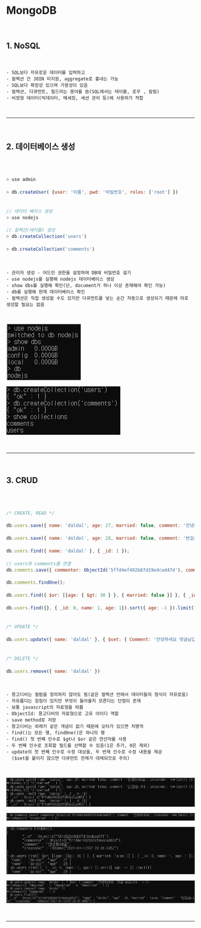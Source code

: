 # MongoDB

<br>

## 1. NoSQL

<br>

    - SQL보다 자유로운 데이터를 입력하고 
    - 컬렉션 간 JOIN 미지원, aggregate로 흉내는 가능
    - SQL보다 확장성 있으며 가용성이 있음
    - 컬렉션, 다큐먼트, 필드라는 용어를 씀(SQL에서는 테이블, 로우 , 칼럼)
    - 비정형 데이터(빅데이터, 메세징, 세션 관리 등)에 사용하기 적합
  
<br>

***

<br>

## 2. 데이터베이스 생성

<br>

```javascript

> use admin

> db.createUser( {user: '이름', pwd: '비밀번호', roles: ['root'] })


// 데이터 베이스 생성
> use nodejs

// 컬렉션(테이블) 생성
> db.createCollection('users')

> db.createCollection('comments')


```

<br>

    - 관리자 생성 - 어드민 권한을 설정하여 DB에 비밀번호 걸기
    - use nodejs를 실행해 nodejs 데이터베이스 생성
    - show dbs를 실행해 확인(단, document가 하나 이상 존재해야 확인 가능)
    - db를 실행해 현재 데이터베이스 확인 
    - 컬렉션은 직접 생성할 수도 있지만 다큐먼트를 넣는 순간 자동으로 생성되기 때문에 따로 생성할 필요는 없음

<br>

![mongoDB](https://github.com/daldalhada/Express/blob/main/image/8/8-1/Express1.PNG)

![mongoDB](https://github.com/daldalhada/Express/blob/main/image/8/8-1/Express2.PNG)


<br>

***

<br>

## 3. CRUD

<br>

```javascript

/* CREATE, READ */

db.users.save({ name: 'daldal', age: 27, married: false, comment: '안녕하세요', createdAt: new Date() });

db.users.save({ name: 'doldol', age: 28, married: false, comment: '반갑습니다', createdAt: new Date() });

db.users.find({ name: 'daldal' }, { _id: 1 });

// users와 comments를 연결
db.commnts.save({ commenter: ObjectId('5ffd4ef492b87d19edcad47d'), comment: '안녕하세요', createdAt: new Date() });

db.comments.findOne();

db.users.find({ $or: [{age: { $gt: 30 } }, { married: false }] }, { _id: 0, name: 1, age: 1 });

db.users.find({}, { _id: 0, name: 1, age: 1}).sort({ age: -1 }).limit(1)


/* UPDATE */

db.users.update({ name: 'daldal' }, { $set: { Comment: '안녕하세요 댓글남깁니다.' } });


/* DELETE */

db.users.remove({ name: 'daldal' })


```

<br>

    - 몽고디비는 컬럼을 정의하지 않아도 됨(같은 컬렉션 안에서 데이터들의 형식이 자유로움)
    - 자유롭다는 장점이 있지만 무엇이 들어올지 모른다는 단점이 존재
    - 보통 javascript의 자료형을 따름
    - ObjectId: 몽고디비의 자료형으로 고유 아이디 역할
    - save method로 저장
    - 몽고디비는 외래키 같은 개념이 없기 때문에 오타가 있으면 치명적
    - find()는 모든 행, findOne()은 하나의 행
    - find() 첫 번째 인수로 $gt나 $or 같은 연산자를 사용
    - 두 번째 인수로 조회할 필드를 선택할 수 있음(1은 추가, 0은 제외)
    - update의 첫 번째 인수로 수정 대상을, 두 번재 인수로 수정 내용을 제공
      ($set을 붙이지 않으면 다큐먼트 전체가 대체되므로 주의)

<br>

![mongoDB](https://github.com/daldalhada/Express/blob/main/image/8/8-1/Express3.PNG)

![mongoDB](https://github.com/daldalhada/Express/blob/main/image/8/8-1/Express4.PNG)

![mongoDB](https://github.com/daldalhada/Express/blob/main/image/8/8-1/Express5.PNG)

![mongoDB](https://github.com/daldalhada/Express/blob/main/image/8/8-1/Express6.PNG)

<br>

***

<br>
